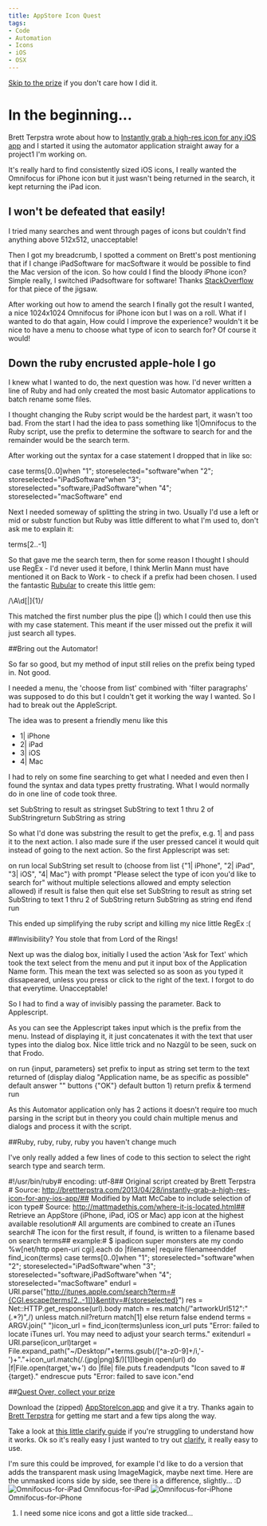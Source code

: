 ```yaml
---
title: AppStore Icon Quest
tags:
- Code
- Automation
- Icons
- iOS
- OSX
---
```


[Skip to the prize](https://matt-mccabe-fkn5.squarespace.com/config#script) if you don't care how I did it.

# In the beginning...

Brett Terpstra wrote about how to [Instantly grab a high-res icon for any iOS app](http://brettterpstra.com/2013/04/28/instantly-grab-a-high-res-icon-for-any-ios-app/) and I started it using the automator application straight away for a project1 I'm working on.

It's really hard to find consistently sized iOS icons, I really wanted the Omnifocus for iPhone icon but it just wasn't being returned in the search, it kept returning the iPad icon.

## I won't be defeated that easily!

I tried many searches and went through pages of icons but couldn't find anything above 512x512, unacceptable!

Then I got my breadcrumb, I spotted a comment on Brett's post mentioning that if I change iPadSoftware for macSoftware it would be possible to find the Mac version of the icon. So how could I find the bloody iPhone icon? Simple really, I switched 
iPadsoftware for software! Thanks [StackOverflow](http://stackoverflow.com/questions/6848650/itunes-search-api-is-there-a-way-to-get-all-apps-iphone-ipad-mac-for-a-ce) for that piece of the jigsaw.

After working out how to amend the search I finally got the result I wanted, a nice 1024x1024 Omnifocus for iPhone icon but I was on a roll. What if I wanted to do that again, How could I improve the experience? wouldn't it be nice to have a menu to choose what type of icon to search for? Of course it would!

## Down the ruby encrusted apple-hole I go

I knew what I wanted to do, the next question was how. I'd never written a line of Ruby and had only created the most basic Automator applications to batch rename some files.

I thought changing the Ruby script would be the hardest part, it wasn't too bad. From the start I had the idea to pass something like 1|Omnifocus to the Ruby script, use the prefix to determine the software to search for and the remainder would be the search term.

After working out the syntax for a case statement I dropped that in like so:

case terms[0..0]when "1"; storeselected="software"when "2"; storeselected="iPadSoftware"when "3"; storeselected="software,iPadSoftware"when "4"; storeselected="macSoftware" end

Next I needed someway of splitting the string in two. Usually I'd use a left or mid or substr function but Ruby was little different to what I'm used to, don't ask me to explain it:

terms[2..-1]

So that gave me the search term, then for some reason I thought I should use RegEx - I'd never used it before, I think Merlin Mann must have mentioned it on Back to Work - to check if a prefix had been chosen. I used the fantastic 
[Rubular](http://rubular.com/) to create this little gem:

/\A\d[|]{1}/

This matched the first number plus the pipe (|) which I could then use this with my case statement. This meant if the user missed out the prefix it will just search all types.

##Bring out the Automator!


So far so good, but my method of input still relies on the prefix being typed in. Not good.

I needed a menu, the 'choose from list' combined with 'filter paragraphs' was supposed to do this but I couldn't get it working the way I wanted. So I had to break out the AppleScript.

The idea was to present a friendly menu like this

* 1| iPhone
* 2| iPad
* 3| iOS
* 4| Mac

I had to rely on some fine searching to get what I needed and even then I found the syntax and data types pretty frustrating. What I would normally do in one line of code took three.

set SubString to result as stringset SubString to text 1 thru 2 of SubStringreturn SubString as string

So what I'd done was substring the result to get the prefix, e.g. 1| and pass it to the next action. I also made sure if the user pressed cancel it would quit instead of going to the next action. So the first Applescript was set:

on run local SubString set result to (choose from list {"1| iPhone", "2| iPad", "3| iOS", "4| Mac"} with prompt "Please select the type of icon you'd like to search for" without multiple selections allowed and empty selection allowed) if result is false then quit else set SubString to result as string set SubString to text 1 thru 2 of SubString return SubString as string end ifend run

This ended up simplifying the ruby script and killing my nice little RegEx :(

##Invisibility? You stole that from Lord of the Rings!


Next up was the dialog box, initially I used the action 'Ask for Text' which took the text select from the menu and put it input box of the Application Name form. This mean the text was selected so as soon as you typed it dissapeared, unless you press or click to the right of the text. I forgot to do that everytime. Unacceptable!

So I had to find a way of invisibly passing the parameter. Back to Applescript.

As you can see the Applescript takes input which is the prefix from the menu. Instead of displaying it, it just concatenates it with the text that user types into the dialog box. Nice little trick and no Nazgûl to be seen, suck on that Frodo.

on run {input, parameters} set prefix to input as string set term to the text returned of (display dialog "Application name, be as specific as possible" default answer "" buttons {"OK"} default button 1) return prefix & termend run

As this Automator application only has 2 actions it doesn't require too much parsing in the script but in theory you could chain multiple menus and dialogs and process it with the script.

##Ruby, ruby, ruby, ruby you haven't change much


I've only really added a few lines of code to this section to select the right search type and search term.

#!/usr/bin/ruby# encoding: utf-8## Original script created by Brett Terpstra # Source: http://brettterpstra.com/2013/04/28/instantly-grab-a-high-res-icon-for-any-ios-app/## Modified by Matt McCabe to include selection of icon type# Source: http://mattmadethis.com/where-it-is-located.html## Retrieve an AppStore (iPhone, iPad, iOS or Mac) app icon at the highest available resolution# All arguments are combined to create an iTunes search# The icon for the first result, if found, is written to a filename based on search terms## example:# $ ipadicon super monsters ate my condo %w[net/http open-uri cgi].each do |filename| require filenameenddef find_icon(terms) case terms[0..0]when "1"; storeselected="software"when "2"; storeselected="iPadSoftware"when "3"; storeselected="software,iPadSoftware"when "4"; storeselected="macSoftware" endurl = URI.parse("http://itunes.apple.com/search?term=#{CGI.escape(terms[2..-1])}&entity=#{storeselected}") res = Net::HTTP.get_response(url).body match = res.match(/"artworkUrl512":"(.*?)",/) unless match.nil?return match[1] else return false endend terms = ARGV.join(" ")icon_url = find_icon(terms)unless icon_url puts "Error: failed to locate iTunes url. You may need to adjust your search terms." exitendurl = URI.parse(icon_url)target = File.expand_path("~/Desktop/"+terms.gsub(/[^a-z0-9]+/i,'-')+"."+icon_url.match(/\.(jpg|png)$/)[1])begin open(url) do |f|File.open(target,'w+') do |file| file.puts f.readendputs "Icon saved to #{target}." endrescue puts "Error: failed to save icon."end

##[Quest Over, collect your prize]()


Download the (zipped) 
[AppStoreIcon.app](http://static.squarespace.com/static/52001c0be4b09bc7c9f838c9/52001dc8e4b05c9447cc624e/52001dcbe4b05c9447cc630d/1369251128000/AppStoreIcon.app_.zip?format=original) and give it a try. Thanks again to 
[Brett Terpstra](http://brettterpstra.com/) for getting me start and a few tips along the way.

Take a look at 
[this little clarify guide](http://mttmccb.clarify-it.com/d/v9nywj) if you're struggling to understand how it works. Ok so it's really easy I just wanted to try out 
[clarify](http://www.clarify-it.com/), it really easy to use.

I'm sure this could be improved, for example I'd like to do a version that adds the transparent mask using ImageMagick, maybe next time. Here are the unmasked icons side by side, see there is a difference, slightly... :D 
![Omnifocus-for-iPad](/squarespace_images/static_52001c0be4b09bc7c9f838c9_52224ed3e4b0ba9919a3e0e1_52001dcbe4b05c9447cc6313_1375739348283_Omnifocus-for-iPad.png_) Omnifocus-for-iPad 
![Omnifocus-for-iPhone](/squarespace_images/static_52001c0be4b09bc7c9f838c9_52224ed3e4b0ba9919a3e0e1_52001dcbe4b05c9447cc6310_1375739351114_Omnifocus-for-iPhone.png_) Omnifocus-for-iPhone 
1. I need some nice icons and got a little side tracked...
